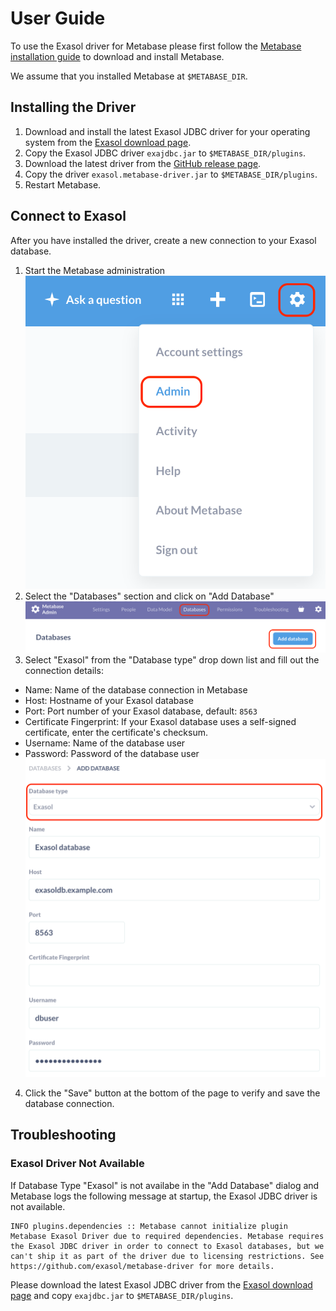 # User Guide

To use the Exasol driver for Metabase please first follow the [Metabase installation guide](https://www.metabase.com/docs/latest/operations-guide/installing-metabase.html) to download and install Metabase.

We assume that you installed Metabase at `$METABASE_DIR`.

## Installing the Driver

1. Download and install the latest Exasol JDBC driver for your operating system from the [Exasol download page](https://www.exasol.com/portal/display/DOWNLOAD/).
2. Copy the Exasol JDBC driver `exajdbc.jar` to `$METABASE_DIR/plugins`.
3. Download the latest driver from the [GitHub release page](https://github.com/exasol/metabase-driver/releases).
4. Copy the driver `exasol.metabase-driver.jar` to `$METABASE_DIR/plugins`.
5. Restart Metabase.

## Connect to Exasol

After you have installed the driver, create a new connection to your Exasol database.

1. Start the Metabase administration
    ![Open Metabase administration](images/open_administration.png "Open Metabase administration")
2. Select the "Databases" section and click on "Add Database"
    ![Add Database](images/add_database.png "Add Database")
3. Select "Exasol" from the "Database type" drop down list and fill out the connection details:
  * Name: Name of the database connection in Metabase
  * Host: Hostname of your Exasol database
  * Port: Port number of your Exasol database, default: `8563`
  * Certificate Fingerprint: If your Exasol database uses a self-signed certificate, enter the certificate's checksum.
  * Username: Name of the database user
  * Password: Password of the database user
    ![Create Exasol Database](images/add_exasol_database.png "Create Exasol Database")
4. Click the "Save" button at the bottom of the page to verify and save the database connection.

## Troubleshooting

### Exasol Driver Not Available

If Database Type "Exasol" is not availabe in the "Add Database" dialog and Metabase logs the following message at startup, the Exasol JDBC driver is not available.

```
INFO plugins.dependencies :: Metabase cannot initialize plugin Metabase Exasol Driver due to required dependencies. Metabase requires the Exasol JDBC driver in order to connect to Exasol databases, but we can't ship it as part of the driver due to licensing restrictions. See https://github.com/exasol/metabase-driver for more details.
````

Please download the latest Exasol JDBC driver from the [Exasol download page](https://www.exasol.com/portal/display/DOWNLOAD/) and copy `exajdbc.jar` to `$METABASE_DIR/plugins`.
